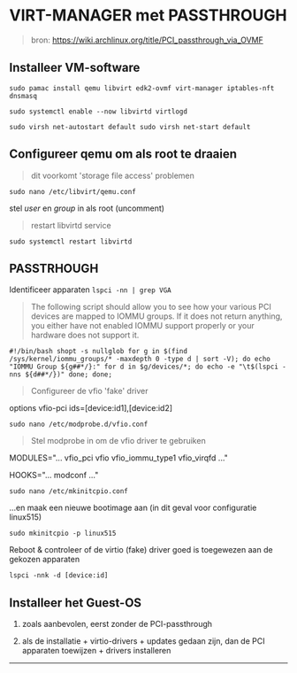 # VIRT-MANAGER met PASSTHROUGH

> bron: https://wiki.archlinux.org/title/PCI_passthrough_via_OVMF

## Installeer VM-software

``
sudo pamac install qemu libvirt edk2-ovmf virt-manager iptables-nft dnsmasq
``


``
sudo systemctl enable --now libvirtd virtlogd
``


``
sudo virsh net-autostart default
sudo virsh net-start default
``

## Configureer qemu om als root te draaien

> dit voorkomt 'storage file access' problemen

``
sudo nano /etc/libvirt/qemu.conf
``

stel *user* en *group* in als root (uncomment)

> restart libvirtd service

``
sudo systemctl restart libvirtd
``

## PASSTRHOUGH

Identificeer apparaten
``
lspci -nn | grep VGA
``

> The following script should allow you to see how your various PCI devices are mapped to IOMMU groups. If it does not return anything, you either have not enabled IOMMU support properly or your hardware does not support it.

``
#!/bin/bash
shopt -s nullglob
for g in $(find /sys/kernel/iommu_groups/* -maxdepth 0 -type d | sort -V); do
    echo "IOMMU Group ${g##*/}:"
    for d in $g/devices/*; do
        echo -e "\t$(lspci -nns ${d##*/})"
    done;
done;
``
> Configureer de vfio 'fake' driver

options vfio-pci ids=[device:id1],[device:id2]

``
sudo nano /etc/modprobe.d/vfio.conf
``

> Stel modprobe in om de vfio driver te gebruiken

MODULES="... vfio_pci vfio vfio_iommu_type1 vfio_virqfd ..."

HOOKS="... modconf ..."

``
sudo nano /etc/mkinitcpio.conf
``

...en maak een nieuwe bootimage aan (in dit geval voor configuratie linux515)

``
sudo mkinitcpio -p linux515
``

Reboot & controleer of de virtio (fake) driver goed is toegewezen aan de gekozen apparaten

``
lspci -nnk -d [device:id]
``

## Installeer het Guest-OS

1. zoals aanbevolen, eerst zonder de PCI-passthrough

2. als de installatie + virtio-drivers + updates gedaan zijn, dan de PCI apparaten toewijzen + drivers installeren


---
